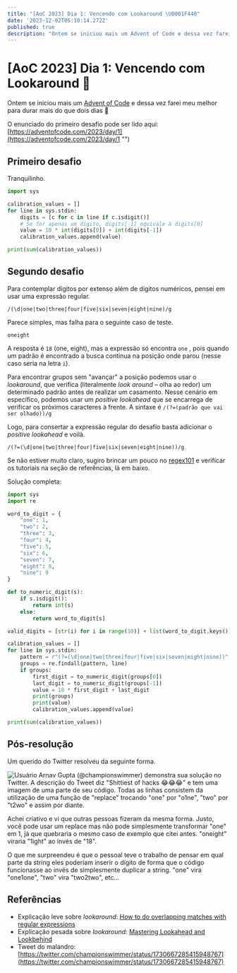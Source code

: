 ```yaml
---
title: "[AoC 2023] Dia 1: Vencendo com Lookaround \U0001F440"
date: '2023-12-02T05:10:14.272Z'
published: true
description: "Ontem se iniciou mais um Advent of Code e dessa vez farei meu melhor para durar mais do que dois dias \U0001F64F.\n\nO enunciado do primeiro desafio pode ser lido aqui: https://adventofcode.com/2023/day/1\n"
---
```


# \[AoC 2023] Dia 1: Vencendo com Lookaround 👀

Ontem se iniciou mais um [Advent of Code](https://adventofcode.com/ "Advent of Code") e dessa vez farei meu melhor para durar mais do que dois dias 🙏

O enunciado do primeiro desafio pode ser lido aqui: [https://adventofcode.com/2023/day/1](https://adventofcode.com/2023/day/1 "")

## Primeiro desafio

Tranquilinho.

```python
import sys

calibration_values = []
for line in sys.stdin:
    digits = [c for c in line if c.isdigit()]
    # Se for apenas um dígito, digits[-1] equivale à digits[0]
    value = 10 * int(digits[0]) + int(digits[-1])
    calibration_values.append(value)

print(sum(calibration_values))
```

## Segundo desafio

Para contemplar dígitos por extenso além de dígitos numéricos, pensei em usar uma expressão regular.

`/(\d|one|two|three|four|five|six|seven|eight|nine)/g`

Parece simples, mas falha para o seguinte caso de teste.

`oneight`

A resposta é `18` (one, eight), mas a expressão só encontra `one` , pois quando um padrão é encontrado a busca continua na posição onde parou (nesse caso seria na letra `i`).

Para encontrar grupos sem "avançar" a posição podemos usar o *lookaround*, que verifica (literalmente *look* *around* – olha ao redor) um determinado padrão antes de realizar um casamento. Nesse cenário em específico, podemos usar um *positive lookahead* que se encarrega de verificar os próximos caracteres à frente. A sintaxe é `/(?=(padrão que vai ser olhado))/g`

Logo, para consertar a expressão regular do desafio basta adicionar o *positive lookahead* e voilà.

`/(?=(\d|one|two|three|four|five|six|seven|eight|nine))/g`

Se não estiver muito claro, sugiro brincar um pouco no [regex101](https://regex101.com/) e verificar os tutoriais na seção de referências, lá em baixo.

Solução completa:

```python
import sys
import re

word_to_digit = {
    "one": 1,
    "two": 2,
    "three": 3,
    "four": 4,
    "five": 5, 
    "six": 6,
    "seven": 7,
    "eight": 8,
    "nine": 9
}

def to_numeric_digit(s):
    if s.isdigit():
        return int(s)
    else:
        return word_to_digit[s]

valid_digits = [str(i) for i in range(10)] + list(word_to_digit.keys())

calibration_values = []
for line in sys.stdin:
    pattern = r"(?=(\d|one|two|three|four|five|six|seven|eight|nine))"
    groups = re.findall(pattern, line)
    if groups:
        first_digit = to_numeric_digit(groups[0])
        last_digit = to_numeric_digit(groups[-1])
        value = 10 * first_digit + last_digit
        print(groups)
        print(value)
        calibration_values.append(value)

print(sum(calibration_values))
```

## Pós-resolução

Um querido do Twitter resolveu da seguinte forma.

![Usuário Arnav Gupta (@championswimmer) demonstra sua solução no Twitter. A descrição do Tweet diz "Shittiest of hacks 😂😂😂" e tem uma imagem de uma parte de seu código. Todas as linhas consistem da utilização de uma função de "replace" trocando "one" por "o1ne", "two" por "t2wo" e assim por diante.](/7eda46096039ba5c4498c3ec1fa7f0528e4d67ba719e9dd0c44da3b64078f140.png "Engenheiro sênior mais fraco.")

Achei criativo e vi que outras pessoas fizeram da mesma forma. Justo, você pode usar um replace mas não pode simplesmente transformar "one" em 1, já que quebraria o mesmo caso de exemplo que citei antes. "oneight" viraria "1ight" ao invés de "18".

O que me surpreendeu é que o pessoal teve o trabalho de pensar em qual parte da string eles poderiam inserir o dígito de forma que o código funcionasse ao invés de simplesmente duplicar a string. "one" vira "one1one", "two" vira "two2two", etc...

## Referências

* Explicação leve sobre *lookaround*: [How to do overlapping matches with regular expressions](https://mtsknn.fi/blog/how-to-do-overlapping-matches-with-regular-expressions/#:~\:text=Turns%20out%20that%20when%20the,capture%20overlapping%20pairs%20of%20letters. "")
* Explicação pesada sobre *lookaround*: [Mastering Lookahead and Lookbehind](https://www.rexegg.com/regex-lookarounds.html)
* Tweet do malandro: [https://twitter.com/championswimmer/status/1730667285415948767](https://twitter.com/championswimmer/status/1730667285415948767)
